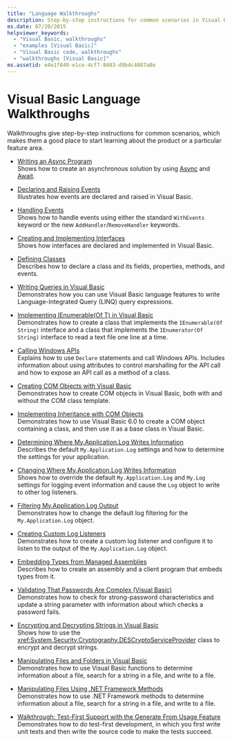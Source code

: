 ```yaml
---
title: "Language Walkthroughs"
description: Step-by-step instructions for common scenarios in Visual Basic development
ms.date: 07/20/2015
helpviewer_keywords:
  - "Visual Basic, walkthroughs"
  - "examples [Visual Basic]"
  - "Visual Basic code, walkthroughs"
  - "walkthroughs [Visual Basic]"
ms.assetid: e4e1f849-e1ce-4cf7-8483-d9b4c4887a8e
---
```

# Visual Basic Language Walkthroughs

Walkthroughs give step-by-step instructions for common scenarios, which makes them a good place to start learning about the product or a particular feature area.

- [Writing an Async Program](./programming-guide/concepts/async/walkthrough-accessing-the-web-by-using-async-and-await.md)  
 Shows how to create an asynchronous solution by using [Async](language-reference/modifiers/async.md) and [Await](language-reference/operators/await-operator.md).

- [Declaring and Raising Events](programming-guide/language-features/events/walkthrough-declaring-and-raising-events.md)  
 Illustrates how events are declared and raised in Visual Basic.

- [Handling Events](programming-guide/language-features/events/walkthrough-handling-events.md)  
 Shows how to handle events using either the standard `WithEvents` keyword or the new `AddHandler`/`RemoveHandler` keywords.

- [Creating and Implementing Interfaces](programming-guide/language-features/interfaces/walkthrough-creating-and-implementing-interfaces.md)  
 Shows how interfaces are declared and implemented in Visual Basic.

- [Defining Classes](programming-guide/language-features/objects-and-classes/walkthrough-defining-classes.md)  
 Describes how to declare a class and its fields, properties, methods, and events.

- [Writing Queries in Visual Basic](programming-guide/concepts/linq/walkthrough-writing-queries.md)  
 Demonstrates how you can use Visual Basic language features to write Language-Integrated Query (LINQ) query expressions.

- [Implementing IEnumerable(Of T) in Visual Basic](programming-guide/language-features/control-flow/walkthrough-implementing-ienumerable-of-t.md)  
 Demonstrates how to create a class that implements the `IEnumerable(Of String)` interface and a class that implements the `IEnumerator(Of String)` interface to read a text file one line at a time.

- [Calling Windows APIs](programming-guide/com-interop/walkthrough-calling-windows-apis.md)  
 Explains how to use `Declare` statements and call Windows APIs. Includes information about using attributes to control marshalling for the API call and how to expose an API call as a method of a class.

- [Creating COM Objects with Visual Basic](programming-guide/com-interop/walkthrough-creating-com-objects.md)  
 Demonstrates how to create COM objects in Visual Basic, both with and without the COM class template.

- [Implementing Inheritance with COM Objects](programming-guide/com-interop/walkthrough-implementing-inheritance-with-com-objects.md)  
 Demonstrates how to use Visual Basic 6.0 to create a COM object containing a class, and then use it as a base class in Visual Basic.

- [Determining Where My.Application.Log Writes Information](developing-apps/programming/log-info/walkthrough-determining-where-my-application-log-writes-information.md)  
 Describes the default `My.Application.Log` settings and how to determine the settings for your application.

- [Changing Where My.Application.Log Writes Information](developing-apps/programming/log-info/walkthrough-changing-where-my-application-log-writes-information.md)  
 Shows how to override the default `My.Application.Log` and `My.Log` settings for logging event information and cause the `Log` object to write to other log listeners.

- [Filtering My.Application.Log Output](developing-apps/programming/log-info/walkthrough-filtering-my-application-log-output.md)  
 Demonstrates how to change the default log filtering for the `My.Application.Log` object.

- [Creating Custom Log Listeners](developing-apps/programming/log-info/walkthrough-creating-custom-log-listeners.md)  
 Demonstrates how to create a custom log listener and configure it to listen to the output of the `My.Application.Log` object.

- [Embedding Types from Managed Assemblies](../standard/assembly/embed-types-visual-studio.md)  
 Describes how to create an assembly and a client program that embeds types from it.

- [Validating That Passwords Are Complex (Visual Basic)](programming-guide/language-features/strings/walkthrough-validating-that-passwords-are-complex.md)  
 Demonstrates how to check for strong-password characteristics and update a string parameter with information about which checks a password fails.

- [Encrypting and Decrypting Strings in Visual Basic](programming-guide/language-features/strings/walkthrough-encrypting-and-decrypting-strings.md)  
 Shows how to use the <xref:System.Security.Cryptography.DESCryptoServiceProvider> class to encrypt and decrypt strings.

- [Manipulating Files and Folders in Visual Basic](developing-apps/programming/drives-directories-files/walkthrough-manipulating-files-and-directories.md)  
 Demonstrates how to use Visual Basic functions to determine information about a file, search for a string in a file, and write to a file.

- [Manipulating Files Using .NET Framework Methods](developing-apps/programming/drives-directories-files/walkthrough-manipulating-files-by-using-net-framework-methods.md)  
 Demonstrates how to use .NET Framework methods to determine information about a file, search for a string in a file, and write to a file.

- [Walkthrough: Test-First Support with the Generate From Usage Feature](/visualstudio/ide/walkthrough-test-first-support-with-the-generate-from-usage-feature)  
 Demonstrates how to do test-first development, in which you first write unit tests and then write the source code to make the tests succeed.
